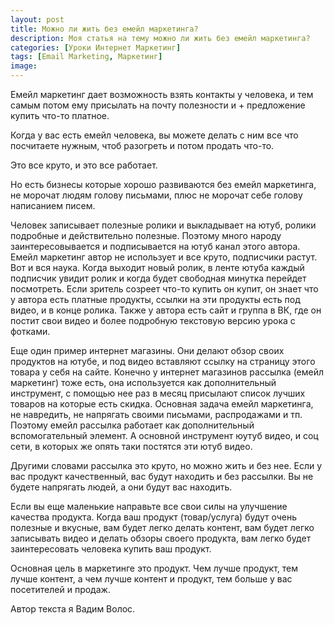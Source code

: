 ```yaml
---
layout: post
title: Можно ли жить без емейл маркетинга?
description: Моя статья на тему можно ли жить без емейл маркетинга?
categories: [Уроки Интернет Маркетинг]
tags: [Email Marketing, Маркетинг]
image:
---
```

Емейл маркетинг дает возможность взять контакты у человека, и тем самым потом ему присылать на почту полезности и + предложение купить что-то платное.

Когда у вас есть емейл человека, вы можете делать с ним все что посчитаете нужным, чтоб разогреть и потом продать что-то.

Это все круто, и это все работает.

Но есть бизнесы которые хорошо развиваются без емейл маркетинга, не морочат людям голову письмами, плюс не морочат себе голову написанием писем.

Человек записывает полезные ролики и выкладывает на ютуб, ролики подробные и действительно полезные. Поэтому много народу заинтересовывается и подписывается на ютуб канал этого автора. Емейл маркетинг автор не использует и все круто, подписчики растут. Вот и вся наука. Когда выходит новый ролик, в ленте ютуба каждый подписчик увидит ролик и когда будет свободная минутка перейдет посмотреть. Если зритель созреет что-то купить он купит, он знает что у автора есть платные продукты, ссылки на эти продукты есть под видео, и в конце ролика. Также у автора есть сайт и группа в ВК, где он постит свои видео и более подробную текстовую версию урока с фотками.

Еще один пример интернет магазины. Они делают обзор своих продуктов на ютубе, и под видео вставляют ссылку на страницу этого товара у себя на сайте. Конечно у интернет магазинов рассылка (емейл маркетинг) тоже есть, она используется как дополнительный инструмент, с помощью нее раз в месяц присылают список лучших товаров на которые есть скидка. Основная задача емейл маркетинга, не навредить, не напрягать своими письмами, распродажами и тп. Поэтому емейл рассылка работает как дополнительный вспомогательный элемент. А основной инструмент юутуб видео, и соц сети, в которых же опять таки постятся эти ютуб видео.

Другими словами рассылка это круто, но можно жить и без нее. Если у вас продукт качественный, вас будут находить и без рассылки. Вы не будете напрягать людей, а они будут вас находить.

Если вы еще маленькие направьте все свои силы на улучшение качества продукта. Когда ваш продукт (товар/услуга) будут очень полезные и вкусные, вам будет легко делать контент, вам будет легко записывать видео и делать обзоры своего продукта, вам легко будет заинтересовать человека купить ваш продукт.

Основная цель в маркетинге это продукт. Чем лучше продукт, тем лучше контент, а чем лучше контент и продукт, тем больше у вас посетителей и продаж.

Автор текста я Вадим Волос.
